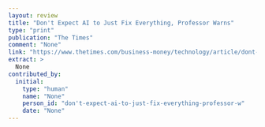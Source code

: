 ```yaml
---
layout: review
title: "Don't Expect AI to Just Fix Everything, Professor Warns"
type: "print"
publication: "The Times"
comment: "None"
link: "https://www.thetimes.com/business-money/technology/article/dont-expect-ai-to-just-fix-everything-professor-warns-j2nzrn56g"
extract: >
  None
contributed_by:
  initial:
    type: "human"
    name: "None"
    person_id: "don't-expect-ai-to-just-fix-everything-professor-w"
    date: "None"
---
```

